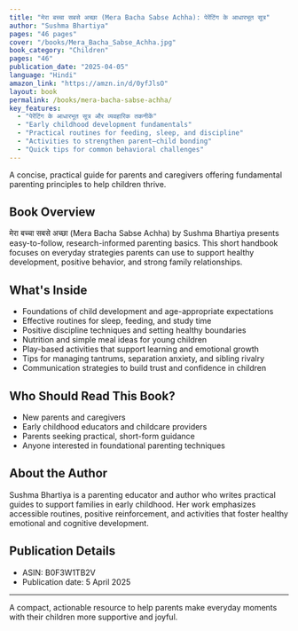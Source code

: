 ```yaml
---
title: "मेरा बच्चा सबसे अच्छा (Mera Bacha Sabse Achha): पेरेंटिंग के आधारभूत सूत्र"
author: "Sushma Bhartiya"
pages: "46 pages"
cover: "/books/Mera_Bacha_Sabse_Achha.jpg"
book_category: "Children"
pages: "46"
publication_date: "2025-04-05"
language: "Hindi"
amazon_link: "https://amzn.in/d/0yfJlsO"
layout: book
permalink: /books/mera-bacha-sabse-achha/
key_features:
  - "पेरेंटिंग के आधारभूत सूत्र और व्यवहारिक तकनीकें"
  - "Early childhood development fundamentals"
  - "Practical routines for feeding, sleep, and discipline"
  - "Activities to strengthen parent–child bonding"
  - "Quick tips for common behavioral challenges"
---
```

A concise, practical guide for parents and caregivers offering fundamental parenting principles to help children thrive.

## Book Overview

मेरा बच्चा सबसे अच्छा (Mera Bacha Sabse Achha) by Sushma Bhartiya presents easy-to-follow, research-informed parenting basics. This short handbook focuses on everyday strategies parents can use to support healthy development, positive behavior, and strong family relationships.

## What's Inside

- Foundations of child development and age-appropriate expectations
- Effective routines for sleep, feeding, and study time
- Positive discipline techniques and setting healthy boundaries
- Nutrition and simple meal ideas for young children
- Play-based activities that support learning and emotional growth
- Tips for managing tantrums, separation anxiety, and sibling rivalry
- Communication strategies to build trust and confidence in children

## Who Should Read This Book?

- New parents and caregivers
- Early childhood educators and childcare providers
- Parents seeking practical, short-form guidance
- Anyone interested in foundational parenting techniques

## About the Author

Sushma Bhartiya is a parenting educator and author who writes practical guides to support families in early childhood. Her work emphasizes accessible routines, positive reinforcement, and activities that foster healthy emotional and cognitive development.

## Publication Details

- ASIN: B0F3W1TB2V
- Publication date: 5 April 2025

---

A compact, actionable resource to help parents make everyday moments with their children more supportive and joyful.